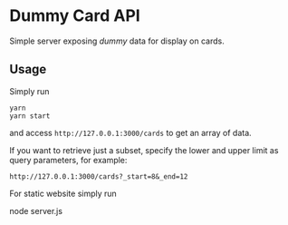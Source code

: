 # Dummy Card API
Simple server exposing *dummy* data for display on cards.

## Usage
Simply run

    yarn
    yarn start

and access ``http://127.0.0.1:3000/cards`` to get an array of data.

If you want to retrieve just a subset, specify the lower and upper limit as query parameters, for example:

    http://127.0.0.1:3000/cards?_start=8&_end=12

For static website simply run 

node server.js
